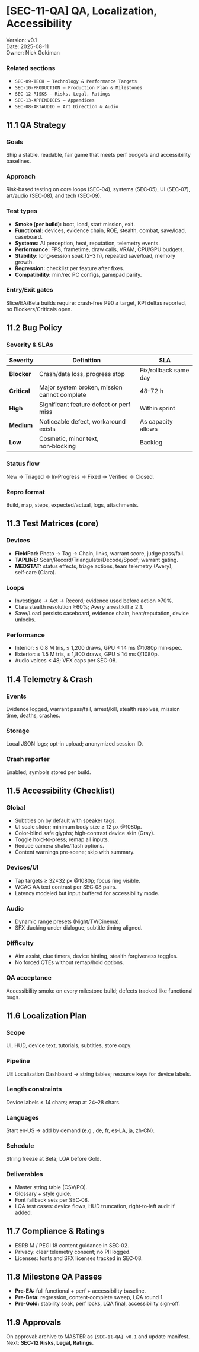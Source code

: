 # [SEC-11-QA] QA, Localization, Accessibility
Version: v0.1  
Date: 2025-08-11  
Owner: Nick Goldman

### Related sections
- `SEC-09-TECH — Technology & Performance Targets`
- `SEC-10-PRODUCTION — Production Plan & Milestones`
- `SEC-12-RISKS — Risks, Legal, Ratings`
- `SEC-13-APPENDICES — Appendices`
- `SEC-08-ARTAUDIO — Art Direction & Audio`

## **11.1 QA Strategy**

### Goals
Ship a stable, readable, fair game that meets perf budgets and accessibility baselines.

### Approach
Risk‑based testing on core loops (SEC‑04), systems (SEC‑05), UI (SEC‑07), art/audio (SEC‑08), and tech (SEC‑09).

### Test types
- **Smoke (per build):** boot, load, start mission, exit.
- **Functional:** devices, evidence chain, ROE, stealth, combat, save/load, caseboard.
- **Systems:** AI perception, heat, reputation, telemetry events.
- **Performance:** FPS, frametime, draw calls, VRAM, CPU/GPU budgets.
- **Stability:** long‑session soak (2–3 h), repeated save/load, memory growth.
- **Regression:** checklist per feature after fixes.
- **Compatibility:** min/rec PC configs, gamepad parity.

### Entry/Exit gates
Slice/EA/Beta builds require: crash‑free P90 ≥ target, KPI deltas reported, no Blockers/Criticals open.

## **11.2 Bug Policy**

### Severity & SLAs

| Severity | Definition | SLA |
|---|---|---|
| **Blocker** | Crash/data loss, progress stop | Fix/rollback same day |
| **Critical** | Major system broken, mission cannot complete | 48–72 h |
| **High** | Significant feature defect or perf miss | Within sprint |
| **Medium** | Noticeable defect, workaround exists | As capacity allows |
| **Low** | Cosmetic, minor text, non‑blocking | Backlog |

### Status flow
New → Triaged → In‑Progress → Fixed → Verified → Closed.

### Repro format
Build, map, steps, expected/actual, logs, attachments.

## **11.3 Test Matrices (core)**

### Devices
- **FieldPad:** Photo → Tag → Chain, links, warrant score, judge pass/fail.
- **TAPLINE:** Scan/Record/Triangulate/Decode/Spoof; warrant gating.
- **MEDSTAT:** status effects, triage actions, team telemetry (Avery), self‑care (Clara).

### Loops
- Investigate → Act → Record; evidence used before action ≥70%.
- Clara stealth resolution ≥60%; Avery arrest:kill ≥ 2:1.
- Save/Load persists caseboard, evidence chain, heat/reputation, device unlocks.

### Performance
- Interior: ≤ 0.8 M tris, ≤ 1,200 draws, GPU ≤ 14 ms @1080p min‑spec.
- Exterior: ≤ 1.5 M tris, ≤ 1,800 draws, GPU ≤ 14 ms @1080p.
- Audio voices ≤ 48; VFX caps per SEC‑08.

## **11.4 Telemetry & Crash**

### Events
Evidence logged, warrant pass/fail, arrest/kill, stealth resolves, mission time, deaths, crashes.

### Storage
Local JSON logs; opt‑in upload; anonymized session ID.

### Crash reporter
Enabled; symbols stored per build.

## **11.5 Accessibility (Checklist)**

### Global
- Subtitles on by default with speaker tags.
- UI scale slider; minimum body size ≥ 12 px @1080p.
- Color‑blind safe glyphs; high‑contrast device skin (Gray).
- Toggle hold‑to‑press; remap all inputs.
- Reduce camera shake/flash options.
- Content warnings pre‑scene; skip with summary.

### Devices/UI
- Tap targets ≥ 32×32 px @1080p; focus ring visible.
- WCAG AA text contrast per SEC‑08 pairs.
- Latency modeled but input buffered for accessibility mode.

### Audio
- Dynamic range presets (Night/TV/Cinema).
- SFX ducking under dialogue; subtitle timing aligned.

### Difficulty
- Aim assist, clue timers, device hinting, stealth forgiveness toggles.
- No forced QTEs without remap/hold options.

### QA acceptance
Accessibility smoke on every milestone build; defects tracked like functional bugs.

## **11.6 Localization Plan**

### Scope
UI, HUD, device text, tutorials, subtitles, store copy.

### Pipeline
UE Localization Dashboard → string tables; resource keys for device labels.

### Length constraints
Device labels ≤ 14 chars; wrap at 24–28 chars.

### Languages
Start en‑US → add by demand (e.g., de, fr, es‑LA, ja, zh‑CN).

### Schedule
String freeze at Beta; LQA before Gold.

### Deliverables
- Master string table (CSV/PO).
- Glossary + style guide.
- Font fallback sets per SEC‑08.
- LQA test cases: device flows, HUD truncation, right‑to‑left audit if added.

## **11.7 Compliance & Ratings**
- ESRB M / PEGI 18 content guidance in SEC‑02.
- Privacy: clear telemetry consent; no PII logged.
- Licenses: fonts and SFX licenses tracked in SEC‑08.

## **11.8 Milestone QA Passes**
- **Pre‑EA:** full functional + perf + accessibility baseline.
- **Pre‑Beta:** regression, content‑complete sweep, LQA round 1.
- **Pre‑Gold:** stability soak, perf locks, LQA final, accessibility sign‑off.

## **11.9 Approvals**
On approval: archive to MASTER as `[SEC-11-QA] v0.1` and update manifest. Next: **SEC‑12 Risks, Legal, Ratings**.
